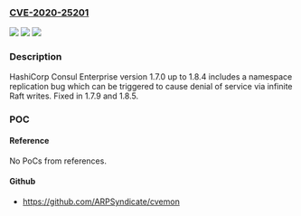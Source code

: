 ### [CVE-2020-25201](https://cve.mitre.org/cgi-bin/cvename.cgi?name=CVE-2020-25201)
![](https://img.shields.io/static/v1?label=Product&message=n%2Fa&color=blue)
![](https://img.shields.io/static/v1?label=Version&message=n%2Fa&color=blue)
![](https://img.shields.io/static/v1?label=Vulnerability&message=n%2Fa&color=brighgreen)

### Description

HashiCorp Consul Enterprise version 1.7.0 up to 1.8.4 includes a namespace replication bug which can be triggered to cause denial of service via infinite Raft writes. Fixed in 1.7.9 and 1.8.5.

### POC

#### Reference
No PoCs from references.

#### Github
- https://github.com/ARPSyndicate/cvemon

